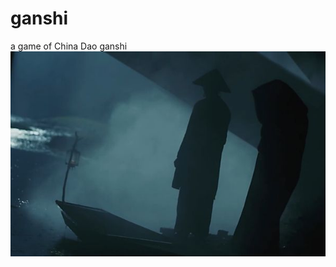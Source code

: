 # ganshi
a game of China Dao ganshi
<br>
![img](https://github.com/ganshiqingyuan/ganshi/blob/master/ganshi3.jpg)
